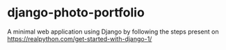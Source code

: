 # django-photo-portfolio

A minimal web application using Django by following the steps present on https://realpython.com/get-started-with-django-1/
